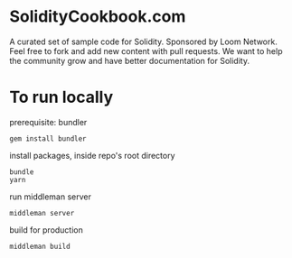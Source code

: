 # SolidityCookbook.com

A curated set of sample code for Solidity. Sponsored by Loom Network. Feel free to fork and add new content with pull requests. We want to help the community grow and have better documentation for Solidity.


# To run locally

prerequisite: bundler
```
gem install bundler
```

install packages, inside repo's root directory
```
bundle
yarn
```

run middleman server
```
middleman server
```

build for production
```
middleman build
```
